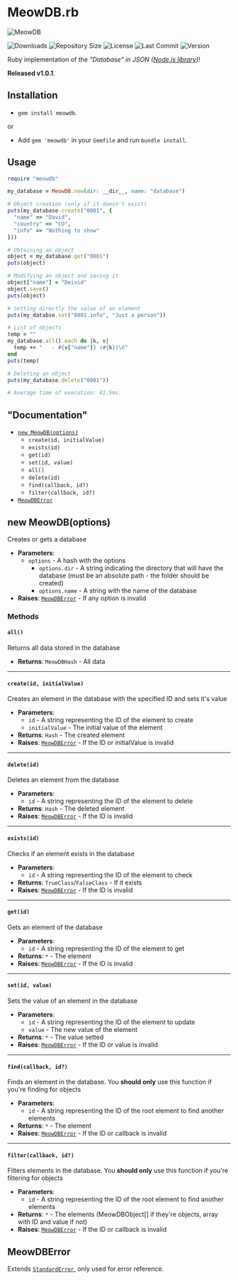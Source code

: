 # MeowDB.rb
![MeowDB](https://i.imgur.com/cC7AZ18.png)

![Downloads](https://img.shields.io/gem/dt/meowdb) ![Repository Size](https://img.shields.io/github/repo-size/Drylozu/MeowDB.rb) ![License](https://img.shields.io/github/license/Drylozu/MeowDB.rb) ![Last Commit](https://img.shields.io/github/last-commit/Drylozu/MeowDB.rb) ![Version](https://img.shields.io/gem/v/meowdb)

Ruby implementation of the _"Database" in JSON ([Node.js library](https://github.com/Drylozu/MeowDB.js))_!

**Released v1.0.1**.

## Installation
- `gem install meowdb`.

or

- Add `gem 'meowdb'` in your `Gemfile` and run `bundle install`.


## Usage
```rb
require "meowdb"

my_database = MeowDB.new(dir: __dir__, name: "database")

# Object creation (only if it doesn't exist)
puts(my_database.create("0001", {
  "name" => "David",
  "country" => "CO",
  "info" => "Nothing to show"
}))

# Obtaining an object
object = my_database.get("0001")
puts(object)

# Modifying an object and saving it
object["name"] = "Deivid"
object.save()
puts(object)

# Setting directly the value of an element
puts(my_databse.set("0001.info", "Just a person"))

# List of objects
temp = ""
my_database.all().each do |k, v|
  temp += "   - #{v["name"]} (#{k})\n"
end
puts(temp)

# Deleting an object
puts(my_database.delete("0001"))

# Average time of execution: 41.5ms.
```

## "Documentation"
- [`new MeowDB(options)`](#new-meowdboptions)
    - `create(id, initialValue)`
    - `exists(id)`
    - `get(id)`
    - `set(id, value)`
    - `all()`
    - `delete(id)`
    - `find(callback, id?)`
    - `filter(callback, id?)`
- [`MeowDBError`](#meowdberror)


## new MeowDB(options)
Creates or gets a database
- **Parameters**:
    - `options` - A hash with the options
        - `options.dir` - A string indicating the directory that will have the database (must be an absolute path - the folder should be created)
        - `options.name` - A string with the name of the database
- **Raises**: [`MeowDBError`](#meowdberror) - If any option is invalid


### Methods
#### `all()`
Returns all data stored in the database
- **Returns**: `MeowDBHash` - All data
<hr>

#### `create(id, initialValue)`
Creates an element in the database with the specified ID and sets it's value
- **Parameters**:
    - `id` - A string representing the ID of the element to create
    - `initialValue` - The initial value of the element
- **Returns**: `Hash` - The created element
- **Raises**: [`MeowDBError`](#meowdberror) - If the ID or initialValue is invalid
<hr>

#### `delete(id)`
Deletes an element from the database
- **Parameters**:
    - `id` - A string representing the ID of the element to delete
- **Returns**: `Hash` - The deleted element
- **Raises**: [`MeowDBError`](#meowdberror) - If the ID is invalid
<hr>

#### `exists(id)`
Checks if an element exists in the database
- **Parameters**:
    - `id` - A string representing the ID of the element to check
- **Returns**: `TrueClass`/`FalseClass` - If it exists
- **Raises**: [`MeowDBError`](#meowdberror) - If the ID is invalid
<hr>

#### `get(id)`
Gets an element of the database
- **Parameters**:
    - `id` - A string representing the ID of the element to get
- **Returns**: `*` - The element
- **Raises**: [`MeowDBError`](#meowdberror) - If the ID is invalid
<hr>

#### `set(id, value)`
Sets the value of an element in the database
- **Parameters**:
    - `id` - A string representing the ID of the element to update
    - `value` - The new value of the element
- **Returns**: `*` - The value setted
- **Raises**: [`MeowDBError`](#meowdberror) - If the ID or value is invalid
<hr>

#### `find(callback, id?)`
Finds an element in the database.
You __should only__ use this function if you're finding for objects
- **Parameters**:
    - `id` - A string representing the ID of the root element to find another elements
- **Returns**: `*` - The element
- **Raises**: [`MeowDBError`](#meowdberror) - If the ID or callback is invalid
<hr>

#### `filter(callback, id?)`
Filters elements in the database.
You __should only__ use this function if you're filtering for objects
- **Parameters**:
    - `id` - A string representing the ID of the root element to find another elements
- **Returns**: `*` - The elements (MeowDBObject[] if they're objects, array with ID and value if not)
- **Raises**: [`MeowDBError`](#meowdberror) - If the ID or callback is invalid


## MeowDBError
Extends [`StandardError`](https://ruby-doc.org/core-2.5.1/StandardError.html), only used for error reference.
